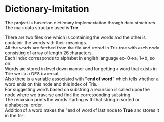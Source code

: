 # Dictionary-Imitation
The project is based on dictionary implementation through data structures. 
The main data structure used is <b>Trie</b>.

There are two files one which is containing the words and the other is containin the words with their meanings.<br>
All the words are fetched from the file and stored in Trie tree with each node consisting of array of length 26 characters.<br>
Each index corresponds to alphabet in english language ex- 0->a, 1->b, so on.
<br>
Words are stored in level down manner and for getting a word that exists in Trie we do a DFS traversal.
<br>
Also there is a variable associated with <b>"end of word"</b> which tells whether a word ends on this node and this index of Trie.
<br>
For suggesting words based on substring a recursion is called upon the node where we traverse and find the corresponding substring.
<br>
The recursion prints the words starting with that string in sorted or alphabetical order.
<br>
Addition of a word makes the "end of word of last node to <b>True</b> and stores it in the file.

